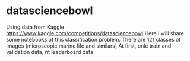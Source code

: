 # datasciencebowl
Using data from Kaggle https://www.kaggle.com/competitions/datasciencebowl
Here I will share some notebooks of this classification problem.
There are 121 classes of images (microscopic marine life and similars)
At first, onle train and validation data, nt leaderboard data

